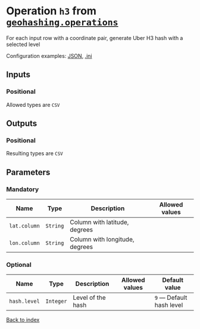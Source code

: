 
# Operation `h3` from [`geohashing.operations`](../package/geohashing.operations.md)

For each input row with a coordinate pair, generate Uber H3 hash with a selected level

Configuration examples: [JSON](../operation/h3/example.json), [.ini](../operation/h3/example.ini)

## Inputs

### Positional

Allowed types are `CSV`



## Outputs

### Positional

Resulting types are `CSV`


## Parameters

### Mandatory

Name | Type | Description | Allowed values
--- | --- | --- | ---
`lat.column` | `String` | Column with latitude, degrees | 
`lon.column` | `String` | Column with longitude, degrees | 

### Optional

Name | Type | Description | Allowed values | Default value
--- | --- | --- | --- | ---
`hash.level` | `Integer` | Level of the hash |  | `9` — Default hash level


[Back to index](../index.md)
